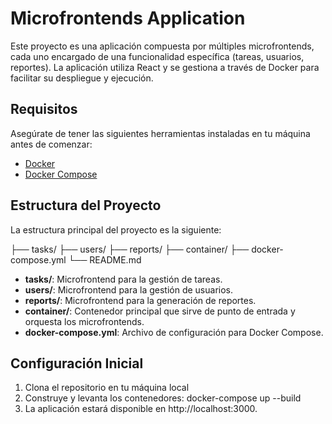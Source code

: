 # Microfrontends Application

Este proyecto es una aplicación compuesta por múltiples microfrontends, cada uno encargado de una funcionalidad específica (tareas, usuarios, reportes). La aplicación utiliza React y se gestiona a través de Docker para facilitar su despliegue y ejecución.

## Requisitos

Asegúrate de tener las siguientes herramientas instaladas en tu máquina antes de comenzar:

- [Docker](https://www.docker.com/)
- [Docker Compose](https://docs.docker.com/compose/)

## Estructura del Proyecto

La estructura principal del proyecto es la siguiente:

├── tasks/ 
├── users/ 
├── reports/ 
├── container/ 
├── docker-compose.yml 
└── README.md

- **tasks/**: Microfrontend para la gestión de tareas.
- **users/**: Microfrontend para la gestión de usuarios.
- **reports/**: Microfrontend para la generación de reportes.
- **container/**: Contenedor principal que sirve de punto de entrada y orquesta los microfrontends.
- **docker-compose.yml**: Archivo de configuración para Docker Compose.

## Configuración Inicial

1. Clona el repositorio en tu máquina local
2. Construye y levanta los contenedores: docker-compose up --build
3. La aplicación estará disponible en http://localhost:3000.

